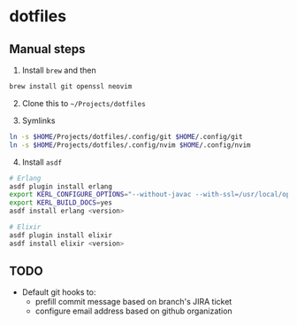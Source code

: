 # dotfiles

## Manual steps

1. Install `brew` and then
  ```sh
  brew install git openssl neovim
  ```

2. Clone this to `~/Projects/dotfiles`

3. Symlinks
  ```sh
  ln -s $HOME/Projects/dotfiles/.config/git $HOME/.config/git
  ln -s $HOME/Projects/dotfiles/.config/nvim $HOME/.config/nvim
  ```

4. Install `asdf`
  ```sh
  # Erlang
  asdf plugin install erlang
  export KERL_CONFIGURE_OPTIONS="--without-javac --with-ssl=/usr/local/opt/openssl@1.1"
  export KERL_BUILD_DOCS=yes
  asdf install erlang <version>

  # Elixir
  asdf plugin install elixir
  asdf install elixir <version>
  ```

## TODO

- Default git hooks to:
  - prefill commit message based on branch's JIRA ticket
  - configure email address based on github organization
